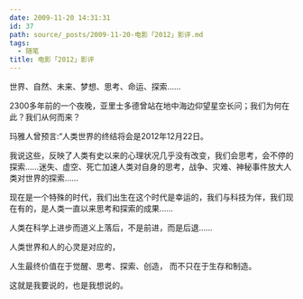 ```yaml
---
date: 2009-11-20 14:31:31
id: 37
path: source/_posts/2009-11-20-电影「2012」影评.md
tags:
  - 随笔
title: 电影「2012」影评
---
```


世界、自然、未来、梦想、思考、命运、探索……

 

2300多年前的一个夜晚，亚里士多德曾站在地中海边仰望星空长问；我们为何在此？我们从何而来？


玛雅人曾预言:“人类世界的终结将会是2012年12月22日。


我说这些，反映了人类有史以来的心理状况几乎没有改变，我们会思考，会不停的探索……迷失、虚空、死亡加速人类对自身的思考，战争、灾难、神秘事件放大人类对世界的探索……


现在是一个特殊的时代，我们出生在这个时代是幸运的，我们与科技为伴，我们现在有的，是人类一直以来思考和探索的成果……


人类在科学上进步而道义上落后，不是前进，而是后退……


人类世界和人的心灵是对应的，


人生最终价值在于觉醒、思考、探索、创造， 而不只在于生存和制造。

 

这就是我要说的，也是我想说的。